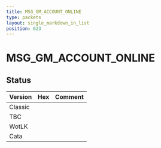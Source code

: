 ```yaml
---
title: MSG_GM_ACCOUNT_ONLINE
type: packets
layout: single_markdown_in_list
position: 623
---
```


# MSG_GM_ACCOUNT_ONLINE

## Status

Version | Hex | Comment
---------- | ---------- | ---------- 
Classic |  |  
TBC |  |  
WotLK |  |  
Cata |  |  
